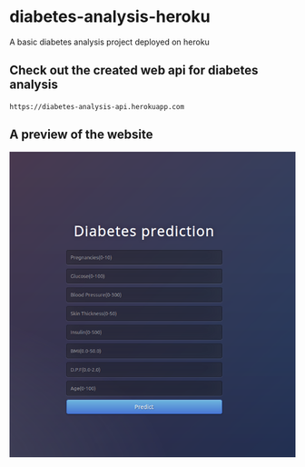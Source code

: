 # diabetes-analysis-heroku
A basic diabetes analysis project deployed on heroku

## Check out the created web api for diabetes analysis

``` web
https://diabetes-analysis-api.herokuapp.com
```

## A preview of the website
![alt text](https://github.com/vsahasrabudhe96/diabetes-analysis-heroku/blob/main/web-api-d-a.png)
